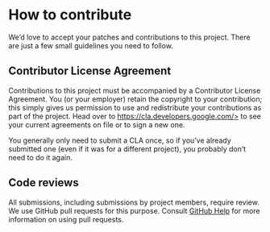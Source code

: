 # How to contribute

We’d love to accept your patches and contributions to this project. There are just a few small guidelines you need to follow.

## Contributor License Agreement

Contributions to this project must be accompanied by a Contributor License Agreement. You (or your employer) retain the copyright to your contribution; this simply gives us permission to use and redistribute your contributions as part of the project. Head over to https://cla.developers.google.com/> to see your current agreements on file or to sign a new one.

You generally only need to submit a CLA once, so if you’ve already submitted one (even if it was for a different project), you probably don’t need to do it again.

## Code reviews

All submissions, including submissions by project members, require review. We use GitHub pull requests for this purpose. Consult [GitHub Help](https://help.github.com/articles/about-pull-requests/) for more information on using pull requests.
